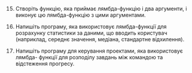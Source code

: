 15. Створіть функцію, яка приймає лямбда-функцію і два аргументи, і виконує
    цю лямбда-функцію з цими аргументами.

45. Напишіть програму, яка використовує лямбда-функції для розрахунку
    статистики за даними, що вводить користувач (наприклад, середнє значення,
    медіана, стандартне відхилення).

75. Напишіть програму для керування проектами, яка використовує лямбда-
    функції для розподілу завдань між командою та відстеження прогресу.